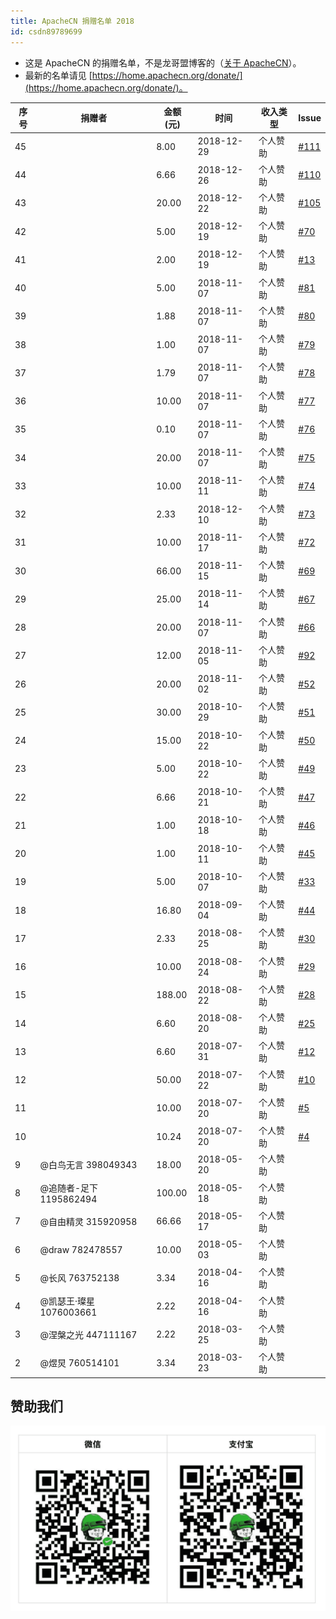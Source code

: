 ```yaml
---
title: ApacheCN 捐赠名单 2018
id: csdn89789699
---
```


*   这是 ApacheCN 的捐赠名单，不是龙哥盟博客的（[关于 ApacheCN](https://home.apachecn.org/#_2)）。
*   最新的名单请见 [https://home.apachecn.org/donate/](https://home.apachecn.org/donate/)。

| 序号 | 捐赠者 | 金额(元) | 时间 | 收入类型 | Issue |
| --- | --- | --- | --- | --- | --- |
| 45 |  | 8.00 | 2018-12-29 | 个人赞助 | [#111](https://github.com/apachecn/home/issues/111) |
| 44 |  | 6.66 | 2018-12-26 | 个人赞助 | [#110](https://github.com/apachecn/home/issues/110) |
| 43 |  | 20.00 | 2018-12-22 | 个人赞助 | [#105](https://github.com/apachecn/home/issues/105) |
| 42 |  | 5.00 | 2018-12-19 | 个人赞助 | [#70](https://github.com/apachecn/home/issues/70) |
| 41 |  | 2.00 | 2018-12-19 | 个人赞助 | [#13](https://github.com/apachecn/home/issues/13) |
| 40 |  | 5.00 | 2018-11-07 | 个人赞助 | [#81](https://github.com/apachecn/home/issues/81) |
| 39 |  | 1.88 | 2018-11-07 | 个人赞助 | [#80](https://github.com/apachecn/home/issues/80) |
| 38 |  | 1.00 | 2018-11-07 | 个人赞助 | [#79](https://github.com/apachecn/home/issues/79) |
| 37 |  | 1.79 | 2018-11-07 | 个人赞助 | [#78](https://github.com/apachecn/home/issues/78) |
| 36 |  | 10.00 | 2018-11-07 | 个人赞助 | [#77](https://github.com/apachecn/home/issues/77) |
| 35 |  | 0.10 | 2018-11-07 | 个人赞助 | [#76](https://github.com/apachecn/home/issues/76) |
| 34 |  | 20.00 | 2018-11-07 | 个人赞助 | [#75](https://github.com/apachecn/home/issues/75) |
| 33 |  | 10.00 | 2018-11-11 | 个人赞助 | [#74](https://github.com/apachecn/home/issues/74) |
| 32 |  | 2.33 | 2018-12-10 | 个人赞助 | [#73](https://github.com/apachecn/home/issues/73) |
| 31 |  | 10.00 | 2018-11-17 | 个人赞助 | [#72](https://github.com/apachecn/home/issues/72) |
| 30 |  | 66.00 | 2018-11-15 | 个人赞助 | [#69](https://github.com/apachecn/home/issues/69) |
| 29 |  | 25.00 | 2018-11-14 | 个人赞助 | [#67](https://github.com/apachecn/home/issues/67) |
| 28 |  | 20.00 | 2018-11-07 | 个人赞助 | [#66](https://github.com/apachecn/home/issues/66) |
| 27 |  | 12.00 | 2018-11-05 | 个人赞助 | [#92](https://github.com/apachecn/home/issues/92) |
| 26 |  | 20.00 | 2018-11-02 | 个人赞助 | [#52](https://github.com/apachecn/home/issues/52) |
| 25 |  | 30.00 | 2018-10-29 | 个人赞助 | [#51](https://github.com/apachecn/home/issues/51) |
| 24 |  | 15.00 | 2018-10-22 | 个人赞助 | [#50](https://github.com/apachecn/home/issues/50) |
| 23 |  | 5.00 | 2018-10-22 | 个人赞助 | [#49](https://github.com/apachecn/home/issues/49) |
| 22 |  | 6.66 | 2018-10-21 | 个人赞助 | [#47](https://github.com/apachecn/home/issues/47) |
| 21 |  | 1.00 | 2018-10-18 | 个人赞助 | [#46](https://github.com/apachecn/home/issues/46) |
| 20 |  | 1.00 | 2018-10-11 | 个人赞助 | [#45](https://github.com/apachecn/home/issues/45) |
| 19 |  | 5.00 | 2018-10-07 | 个人赞助 | [#33](https://github.com/apachecn/home/issues/33) |
| 18 |  | 16.80 | 2018-09-04 | 个人赞助 | [#44](https://github.com/apachecn/home/issues/44) |
| 17 |  | 2.33 | 2018-08-25 | 个人赞助 | [#30](https://github.com/apachecn/home/issues/30) |
| 16 |  | 10.00 | 2018-08-24 | 个人赞助 | [#29](https://github.com/apachecn/home/issues/29) |
| 15 |  | 188.00 | 2018-08-22 | 个人赞助 | [#28](https://github.com/apachecn/home/issues/28) |
| 14 |  | 6.60 | 2018-08-20 | 个人赞助 | [#25](https://github.com/apachecn/home/issues/25) |
| 13 |  | 6.60 | 2018-07-31 | 个人赞助 | [#12](https://github.com/apachecn/home/issues/12) |
| 12 |  | 50.00 | 2018-07-22 | 个人赞助 | [#10](https://github.com/apachecn/home/issues/10) |
| 11 |  | 10.00 | 2018-07-20 | 个人赞助 | [#5](https://github.com/apachecn/home/issues/5) |
| 10 |  | 10.24 | 2018-07-20 | 个人赞助 | [#4](https://github.com/apachecn/home/issues/4) |
| 9 | @白鸟无言 398049343 | 18.00 | 2018-05-20 | 个人赞助 |  |
| 8 | @追随者-足下 1195862494 | 100.00 | 2018-05-18 | 个人赞助 |  |
| 7 | @自由精灵 315920958 | 66.66 | 2018-05-17 | 个人赞助 |  |
| 6 | @draw 782478557 | 10.00 | 2018-05-03 | 个人赞助 |  |
| 5 | @长风 763752138 | 3.34 | 2018-04-16 | 个人赞助 |  |
| 4 | @凯瑟王·璨星 1076003661 | 2.22 | 2018-04-16 | 个人赞助 |  |
| 3 | @涅槃之光 447111167 | 2.22 | 2018-03-25 | 个人赞助 |  |
| 2 | @煜炅 760514101 | 3.34 | 2018-03-23 | 个人赞助 |  |

## 赞助我们

![](../img/3e3efff2b947f5655b89c85033d17ad6.png)